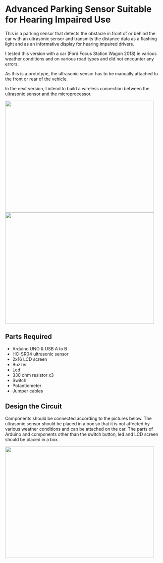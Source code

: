 # Advanced Parking Sensor Suitable for Hearing Impaired Use

This is a parking sensor that detects the obstacle in front of or behind the car with an ultrasonic sensor and transmits the distance data as a flashing light and as an informative display for hearing impaired drivers.

I tested this version with a car (Ford Focus Station Wagon 2018) in various weather conditions and on various road types and did not encounter any errors.

As this is a prototype, the ultrasonic sensor has to be manually attached to the front or rear of the vehicle.

In the next version, I intend to build a wireless connection between the ultrasonic sensor and the microprocessor.

<img src="https://github.com/hasanalpdoyduk/advanced_parking_sensor_suitable_for_hearing_impaired_use/blob/main/advanced_parking_sensor/aps_mainpart_photo.png" width="480" height="360" align="left" >
<img src="https://github.com/hasanalpdoyduk/advanced_parking_sensor_suitable_for_hearing_impaired_use/blob/main/advanced_parking_sensor/aps_externalpart_photo.png" width="480" height="360" align="center" >

## Parts Required

- Arduino UNO & USB A to B
- HC-SR04 ultrasonic sensor
- 2x16 LCD screen
- Buzzer
- Led
- 330 ohm resistor x3
- Switch
- Potantiometer
- Jumper cables

## Design the Circuit

Components should be connected according to the pictures below. The ultrasonic sensor should be placed in a box so that it is not affected by various weather conditions and can be attached on the car. The parts of Arduino and components other than the switch button, led and LCD screen should be placed in a box.

<img src="https://github.com/hasanalpdoyduk/advanced_parking_sensor_suitable_for_hearing_impaired_use/blob/main/advanced_parking_sensor/aps_mainpart_photo.png" width="480" height="360" align="left" >




